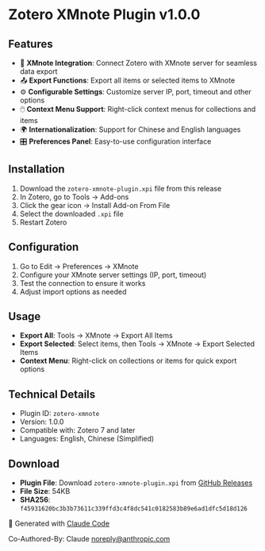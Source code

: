 # Zotero XMnote Plugin v1.0.0

## Features
- 🔗 **XMnote Integration**: Connect Zotero with XMnote server for seamless data export
- 📤 **Export Functions**: Export all items or selected items to XMnote
- ⚙️ **Configurable Settings**: Customize server IP, port, timeout and other options
- 🖱️ **Context Menu Support**: Right-click context menus for collections and items
- 🌍 **Internationalization**: Support for Chinese and English languages
- 🎛️ **Preferences Panel**: Easy-to-use configuration interface

## Installation
1. Download the `zotero-xmnote-plugin.xpi` file from this release
2. In Zotero, go to Tools → Add-ons
3. Click the gear icon → Install Add-on From File
4. Select the downloaded `.xpi` file
5. Restart Zotero

## Configuration
1. Go to Edit → Preferences → XMnote
2. Configure your XMnote server settings (IP, port, timeout)
3. Test the connection to ensure it works
4. Adjust import options as needed

## Usage
- **Export All**: Tools → XMnote → Export All Items
- **Export Selected**: Select items, then Tools → XMnote → Export Selected Items
- **Context Menu**: Right-click on collections or items for quick export options

## Technical Details
- Plugin ID: `zotero-xmnote`
- Version: 1.0.0
- Compatible with: Zotero 7 and later
- Languages: English, Chinese (Simplified)

## Download

- **Plugin File**: Download `zotero-xmnote-plugin.xpi`
  from [GitHub Releases](https://github.com/Zonezzc/zotero-xmnote/releases/tag/v1.0.0)
- **File Size**: 54KB
- **SHA256**: `f45931620bc3b3b73611c339ffd3c4f8dc541c0182583b89e6ad1dfc5d18d126`

🤖 Generated with [Claude Code](https://claude.ai/code)

Co-Authored-By: Claude <noreply@anthropic.com>